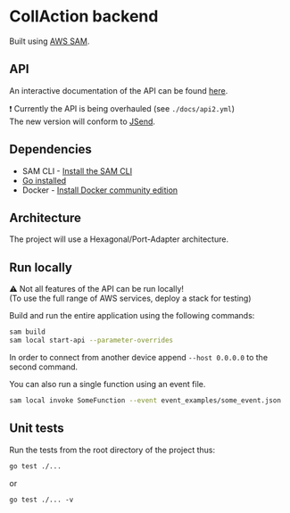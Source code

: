 # CollAction backend
Built using [AWS SAM](https://github.com/aws/serverless-application-model).

## API
An interactive documentation of the API can be found [here](https://editor.swagger.io/?url=https://raw.githubusercontent.com/CollActionteam/collaction_backend/development/docs/api.yaml).

❗ Currently the API is being overhauled (see `./docs/api2.yml`)  
The new version will conform to [JSend](https://github.com/omniti-labs/jsend).
## Dependencies
* SAM CLI - [Install the SAM CLI](https://docs.aws.amazon.com/serverless-application-model/latest/developerguide/serverless-sam-cli-install.html)
* [Go installed](https://golang.org/doc/install)
* Docker - [Install Docker community edition](https://hub.docker.com/search/?type=edition&offering=community)

## Architecture
The project will use a Hexagonal/Port-Adapter architecture.

## Run locally
⚠ Not all features of the API can be run locally!  
(To use the full range of AWS services, deploy a stack for testing)

Build and run the entire application using the following commands:
```bash
sam build
sam local start-api --parameter-overrides
```
In order to connect from another device append `--host 0.0.0.0` to the second command.

You can also run a single function using an event file.
```bash
sam local invoke SomeFunction --event event_examples/some_event.json
```

## Unit tests
Run the tests from the root directory of the project thus:
```bash
go test ./...
```
or
```
go test ./... -v
```
